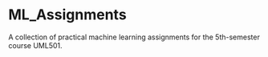 # ML_Assignments
A collection of practical machine learning assignments for the 5th-semester course UML501. 
